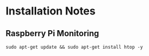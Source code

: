 # Installation Notes

## Raspberry Pi Monitoring

```
sudo apt-get update && sudo apt-get install htop -y
```
